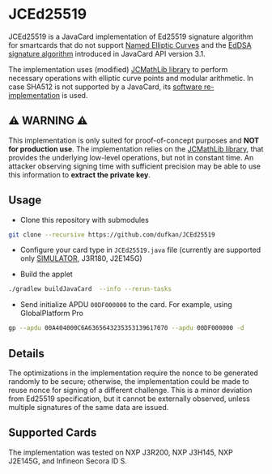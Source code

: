 # JCEd25519

JCEd25519 is a JavaCard implementation of Ed25519 signature algorithm for smartcards that do not support [Named Elliptic Curves](https://blogs.oracle.com/java/post/java-card-31-cryptographic-extensions) and the [EdDSA signature algorithm](https://docs.oracle.com/en/java/javacard/3.1/jc_api_srvc/api_classic/javacard/security/Signature.html#SIG_CIPHER_EDDSA) introduced in JavaCard API version 3.1.

The implementation uses (modified) [JCMathLib library](https://github.com/OpenCryptoProject/JCMathLib) to perform necessary operations with elliptic curve points and modular arithmetic. In case SHA512 is not supported by a JavaCard, its [software re-implementation](https://www.fi.muni.cz/~xsvenda/jcalgs.html) is used.

## :warning: WARNING :warning:

This implementation is only suited for proof-of-concept purposes and **NOT for production use**. The implementation relies on the [JCMathLib library](https://github.com/OpenCryptoProject/JCMathLib), that provides the underlying low-level operations, but not in constant time. An attacker observing signing time with sufficient precision may be able to use this information to **extract the private key**.

## Usage

- Clone this repository with submodules


```bash
git clone --recursive https://github.com/dufkan/JCEd25519
```
- Configure your card type in `JCEd25519.java` file (currently are supported only [SIMULATOR](https://github.com/licel/jcardsim), J3R180, J2E145G)

- Build the applet

```bash
./gradlew buildJavaCard  --info --rerun-tasks
```

- Send initialize APDU `00DF000000` to the card. For example, using GlobalPlatform Pro

```bash
gp --apdu 00A404000C6A6365643235353139617070 --apdu 00DF000000 -d
```

## Details

The optimizations in the implementation require the nonce to be generated randomly to be secure; otherwise, the implementation could be made to reuse nonce for signing of a different challenge. This is a minor deviation from Ed25519 specification, but it cannot be externally observed, unless multiple signatures of the same data are issued.

## Supported Cards

The implementation was tested on NXP J3R200, NXP J3H145, NXP J2E145G, and Infineon Secora ID S.
